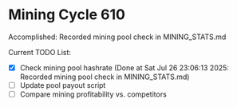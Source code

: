 # Mining Cycle 610

Accomplished: Recorded mining pool check in MINING_STATS.md

Current TODO List:

- [x] Check mining pool hashrate  (Done at Sat Jul 26 23:06:13 2025: Recorded mining pool check in MINING_STATS.md)
- [ ] Update pool payout script
- [ ] Compare mining profitability vs. competitors